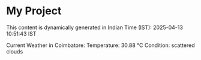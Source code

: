 # My Project

This content is dynamically generated in Indian Time (IST): 2025-04-13 10:51:43 IST


Current Weather in Coimbatore:
Temperature: 30.88 °C
Condition: scattered clouds
